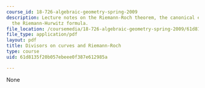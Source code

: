 ```yaml
---
course_id: 18-726-algebraic-geometry-spring-2009
description: Lecture notes on the Riemann-Roch theorem, the canonical embedding, and
  the Riemann-Hurwitz formula.
file_location: /coursemedia/18-726-algebraic-geometry-spring-2009/61d8135f20b057ebeee0f387e612985a_MIT18_726s09_lec15_divisors2.pdf
file_type: application/pdf
layout: pdf
title: Divisors on curves and Riemann-Roch
type: course
uid: 61d8135f20b057ebeee0f387e612985a

---
```

None
